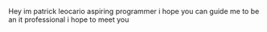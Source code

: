 Hey  im  patrick  leocario  aspiring  programmer  i  hope  you  can  guide  me  to  be  an  it  professional  i  hope  to  meet  you
